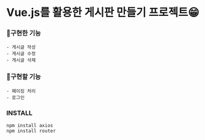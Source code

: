 # Vue.js를 활용한 게시판 만들기 프로젝트😁


### 📖구현한 기능
```
- 게시글 작성
- 게시글 수정
- 게시글 삭제
```

### 📖구현할 기능
```
- 페이징 처리
- 로그인
```

### INSTALL
```
npm install axios
npm install router
```